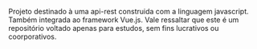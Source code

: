 Projeto destinado à uma api-rest construida com a linguagem javascript. Também integrada ao framework Vue.js.
Vale ressaltar que este é um repositório voltado apenas para estudos, sem fins lucrativos ou coorporativos.
